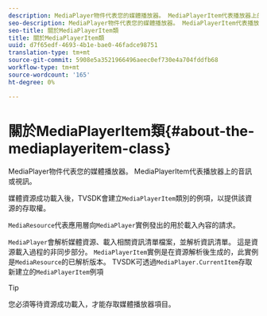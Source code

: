 ```yaml
---
description: MediaPlayer物件代表您的媒體播放器。 MediaPlayerItem代表播放器上的音訊或視訊。
seo-description: MediaPlayer物件代表您的媒體播放器。 MediaPlayerItem代表播放器上的音訊或視訊。
seo-title: 關於MediaPlayerItem類
title: 關於MediaPlayerItem類
uuid: d7f65edf-4693-4b1e-bae0-46fadce98751
translation-type: tm+mt
source-git-commit: 5908e5a3521966496aeec0ef730e4a704fddfb68
workflow-type: tm+mt
source-wordcount: '165'
ht-degree: 0%

---
```



# 關於MediaPlayerItem類{#about-the-mediaplayeritem-class}

MediaPlayer物件代表您的媒體播放器。 MediaPlayerItem代表播放器上的音訊或視訊。

媒體資源成功載入後，TVSDK會建立`MediaPlayerItem`類別的例項，以提供該資源的存取權。

`MediaResource`代表應用層向`MediaPlayer`實例發出的用於載入內容的請求。

`MediaPlayer`會解析媒體資源、載入相關資訊清單檔案，並解析資訊清單。 這是資源載入過程的非同步部分。 `MediaPlayerItem`實例是在資源解析後生成的，此實例是`MediaResource`的已解析版本。 TVSDK可透過`MediaPlayer.CurrentItem`存取新建立的`MediaPlayerItem`例項

>[!TIP]
>
>您必須等待資源成功載入，才能存取媒體播放器項目。

